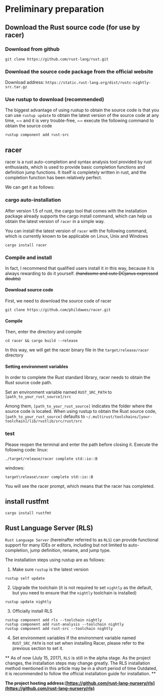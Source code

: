 # Preliminary preparation

## Download the Rust source code (for use by racer)

### Download from github

`git clone https://github.com/rust-lang/rust.git`

### Download the source code package from the official website

Download address: `https://static.rust-lang.org/dist/rustc-nightly-src.tar.gz`

### Use rustup to download (recommended)

The biggest advantage of using rustup to obtain the source code is that you can use `rustup update` to obtain the latest version of the source code at any time, ~~ and it is very trouble-free, ~~ execute the following command to obtain the source code
```
rustup component add rust-src
```
## racer
racer is a rust auto-completion and syntax analysis tool provided by rust enthusiasts, which is used to provide basic completion functions and definition jump functions. It itself is completely written in rust, and the completion function has been relatively perfect.

We can get it as follows:

### cargo auto-installation
After version 1.5 of rust, the cargo tool that comes with the installation package already supports the cargo install command, which can help us obtain the latest version of `racer` in a simple way.

You can install the latest version of `racer` with the following command, which is currently known to be applicable on Linux, Unix and Windows

```
cargo install racer
```

### Compile and install

In fact, I recommend that qualified users install it in this way, because it is always rewarding to do it yourself. ~~(handsome and cute DCjanus expressed doubts)~~

#### Download source code

First, we need to download the source code of racer

```
git clone https://github.com/phildawes/racer.git
```

#### Compile

Then, enter the directory and compile

```
cd racer && cargo build --release
```

In this way, we will get the racer binary file in the `target/release/racer` directory

#### Setting environment variables

In order to complete the Rust standard library, racer needs to obtain the Rust source code path.

Set an environment variable named `RUST_SRC_PATH` to `[path_to_your_rust_source]/src`

Among them, `[path_to_your_rust_source]` indicates the folder where the source code is located. When using rustup to obtain the Rust source code, `[path_to_your_rust_source]` defaults to `~/.multirust/toolchains/[your-toolchain]/lib/rustlib/src/rust/src `

### test

Please reopen the terminal and enter the path before closing it.
Execute the following code:
linux:

```
./target/release/racer complete std::io::B
```

windows:

```
target\release\racer complete std::io::B
```

You will see the racer prompt, which means that the racer has completed.


## install rustfmt

`cargo install rustfmt`

## Rust Language Server (RLS)

`Rust Language Server` (hereinafter referred to as `RLS`) can provide functional support for many IDEs or editors, including but not limited to auto-completion, jump definition, rename, and jump type.

The installation steps using rustup are as follows:

1. Make sure `rustup` is the latest version
```
rustup self update
```
2. Upgrade the toolchain (it is not required to set `nightly` as the default, but you need to ensure that the `nightly` toolchain is installed)
```
rustup update nightly
```
3. Officially install RLS
```
rustup component add rls --toolchain nightly
rustup component add rust-analysis --toolchain nightly
rustup component add rust-src --toolchain nightly
```
4. Set environment variables
If the environment variable named `RUST_SRC_PATH` is not set when installing Racer, please refer to the previous section to set it.

** As of now (July 15, 2017), `RLS` is still in the alpha stage. As the project changes, the installation steps may change greatly. The RLS installation method mentioned in this article may be in a short period of time Outdated, it is recommended to follow the official installation guide for installation. **

**The project hosting address:[https://github.com/rust-lang-nursery/rls](https://github.com/rust-lang-nursery/rls)**
